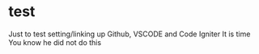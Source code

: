 # test
Just to test setting/linking up Github, VSCODE and Code Igniter 
It is time 
You know he did not do this 